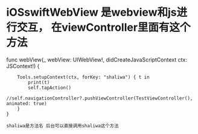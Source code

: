 # iOSswiftWebView 是webview和js进行交互， 在viewController里面有这个方法
func webView(_ webView: UIWebView!, didCreateJavaScriptContext ctx: JSContext!) {
        
        Tools.setupContext(ctx, forKey: "shaliwa") { t in
            print(t)
            self.tapAction()
            //self.navigationController?.pushViewController(TestViewController(), animated: true)
        }
    }
    
    shaliwa是方法名 后台可以直接调用shaliwa这个方法
